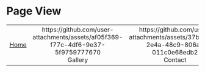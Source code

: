 # Page View

<table>
  <tr>
    <td align="center">
      <a href="https://github.com/user-attachments/assets/0bad2c62-9253-40c4-b00f-cd3b099f14a3">Home</a>
    </td>
    <td align="center">
      https://github.com/user-attachments/assets/af05f369-f77c-4df6-9e37-5f9759777670<br>
      Gallery
    </td>
    <td align="center">
      https://github.com/user-attachments/assets/37b299ef-2e4a-48c9-806a-011c0e68edb2<br>
      Contact
    </td>
  </tr>
</table>
